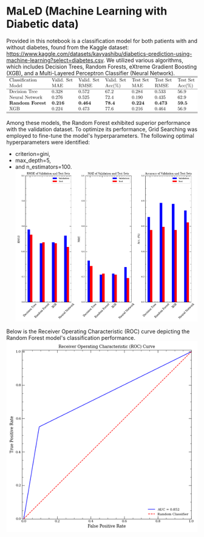 # MaLeD (Machine Learning with Diabetic data)

Provided in this notebook is a classification model for both patients with and without diabetes, found from the Kaggle dataset: https://www.kaggle.com/datasets/kavyashibu/diabetics-prediction-using-machine-learning?select=diabetes.csv.  We utilized various algorithms, which includes Decision Trees, Random Forests, eXtreme Gradient Boosting (XGB), and a Multi-Layered Perceptron Classifier (Neural Network). 
![](diabetic_data/images/table_converter_diabetic.pdf.png)

Among these models, the Random Forest exhibited superior performance with the validation dataset. To optimize its performance, Grid Searching was employed to fine-tune the model's hyperparameters. The following optimal hyperparameters were identified:
* criterion=gini,
* max_depth=5,
* and n_estimators=100.
![](diabetic_data/images/metrics.png)

Below is the Receiver Operating Characteristic (ROC) curve depicting the Random Forest model's classification performance. 
![](diabetic_data/images/roc.png)
